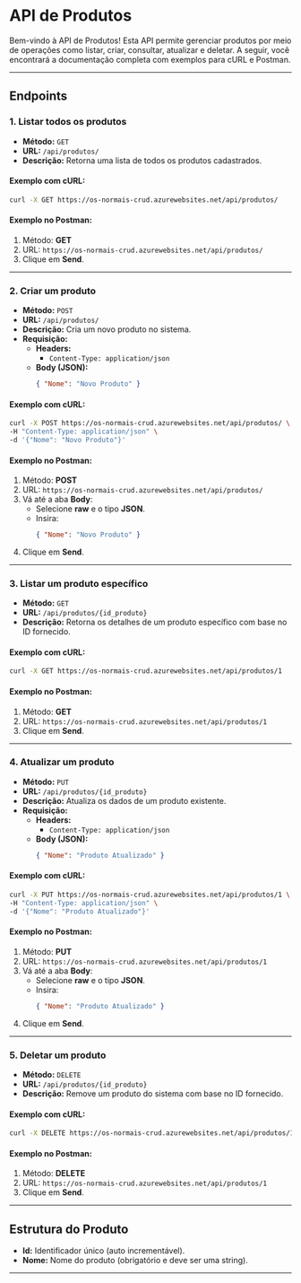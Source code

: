 # API de Produtos

Bem-vindo à API de Produtos! Esta API permite gerenciar produtos por meio de operações como listar, criar, consultar, atualizar e deletar. A seguir, você encontrará a documentação completa com exemplos para cURL e Postman.

---

## Endpoints

### 1. **Listar todos os produtos**
- **Método:** `GET`
- **URL:** `/api/produtos/`
- **Descrição:** Retorna uma lista de todos os produtos cadastrados.

#### Exemplo com cURL:
```bash
curl -X GET https://os-normais-crud.azurewebsites.net/api/produtos/
```

#### Exemplo no Postman:
1. Método: **GET**
2. URL: `https://os-normais-crud.azurewebsites.net/api/produtos/`
3. Clique em **Send**.

---

### 2. **Criar um produto**
- **Método:** `POST`
- **URL:** `/api/produtos/`
- **Descrição:** Cria um novo produto no sistema.
- **Requisição:**
  - **Headers:**
    - `Content-Type: application/json`
  - **Body (JSON):**
    ```json
    { "Nome": "Novo Produto" }
    ```

#### Exemplo com cURL:
```bash
curl -X POST https://os-normais-crud.azurewebsites.net/api/produtos/ \
-H "Content-Type: application/json" \
-d '{"Nome": "Novo Produto"}'
```

#### Exemplo no Postman:
1. Método: **POST**
2. URL: `https://os-normais-crud.azurewebsites.net/api/produtos/`
3. Vá até a aba **Body**:
   - Selecione **raw** e o tipo **JSON**.
   - Insira:
     ```json
     { "Nome": "Novo Produto" }
     ```
4. Clique em **Send**.

---

### 3. **Listar um produto específico**
- **Método:** `GET`
- **URL:** `/api/produtos/{id_produto}`
- **Descrição:** Retorna os detalhes de um produto específico com base no ID fornecido.

#### Exemplo com cURL:
```bash
curl -X GET https://os-normais-crud.azurewebsites.net/api/produtos/1
```

#### Exemplo no Postman:
1. Método: **GET**
2. URL: `https://os-normais-crud.azurewebsites.net/api/produtos/1`
3. Clique em **Send**.

---

### 4. **Atualizar um produto**
- **Método:** `PUT`
- **URL:** `/api/produtos/{id_produto}`
- **Descrição:** Atualiza os dados de um produto existente.
- **Requisição:**
  - **Headers:**
    - `Content-Type: application/json`
  - **Body (JSON):**
    ```json
    { "Nome": "Produto Atualizado" }
    ```

#### Exemplo com cURL:
```bash
curl -X PUT https://os-normais-crud.azurewebsites.net/api/produtos/1 \
-H "Content-Type: application/json" \
-d '{"Nome": "Produto Atualizado"}'
```

#### Exemplo no Postman:
1. Método: **PUT**
2. URL: `https://os-normais-crud.azurewebsites.net/api/produtos/1`
3. Vá até a aba **Body**:
   - Selecione **raw** e o tipo **JSON**.
   - Insira:
     ```json
     { "Nome": "Produto Atualizado" }
     ```
4. Clique em **Send**.

---

### 5. **Deletar um produto**
- **Método:** `DELETE`
- **URL:** `/api/produtos/{id_produto}`
- **Descrição:** Remove um produto do sistema com base no ID fornecido.

#### Exemplo com cURL:
```bash
curl -X DELETE https://os-normais-crud.azurewebsites.net/api/produtos/1
```

#### Exemplo no Postman:
1. Método: **DELETE**
2. URL: `https://os-normais-crud.azurewebsites.net/api/produtos/1`
3. Clique em **Send**.

---

## Estrutura do Produto

- **Id:** Identificador único (auto incrementável).
- **Nome:** Nome do produto (obrigatório e deve ser uma string).

---


